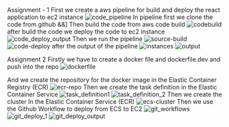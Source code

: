 Assignment - 1 
First we create a aws pipeline for build and deploy the react application to ec2 instance 
![code_pipeline](/uploads/cce13dcf726b40979467836916b05706/code_pipeline.png)
In pipeline first we clone the code from github  &&]
Then build the code from aws code build 
![codebuild](/uploads/52b8939a01ee9e3743d8b704110b732d/codebuild.png)
after build the code we deploy the code to ec2 instance 
![code_deploy_output](/uploads/f7ed90424d094de5f1d69469dcd6f2f1/code_deploy_output.png)
Then we run the pipeline 
![source-build](/uploads/e01394fec9735bd3e65d20b2d2d72efa/source-build.png)
![code-deploy](/uploads/15c77072c4f8d14049c25285bc72623c/code-deploy.png)
after the output of the pipeline 
![instances](/uploads/8afc421dbe32546bbce77877f1e68740/instances.png)
![output](/uploads/8e4942f97a2885ac5f7a188d8d37fcdc/output.png)

Assignment 2
Firstly we have to create a docker file and dockerfile.dev and push into the repo
![dockerfile](/uploads/272ed807a8beeb85a9bf1f45a09cdea3/dockerfile.png)

And we create the repository for the docker image in the Elastic Container Registry (ECR) 
![ecr-repo](/uploads/0afb1b29b4a913f8bcd53e8b9bdd9e41/ecr-repo.png)
Then we create the task definition in the Elastic Container Service 
![task_definition1](/uploads/6eaf8b1bb70647dacdb7d51eb0b7ba61/task_definition1.png)
![task_definition_2](/uploads/92df726cab09d322dc7d9312a87ef1b4/task_definition_2.png)
Then we create the cluster In the Elastic Container Service (ECR)
![ecs-cluster](/uploads/000f68d6e76773a637762ef8c6ea8052/ecs-cluster.png)
Then we use the Github Workflow to deploy from ECS to EC2 
![git_workflows](/uploads/02b84e1d4eb61b3d08982bf478796535/git_workflows.png)
![git_deploy_1](/uploads/a6315c942a72228b77b5dd24d66ead23/git_deploy_1.png)
![git_deploy_output](/uploads/0b6bc3b8a5b15ee1fcaddb38bbba2ffb/git_deploy_output.png)












